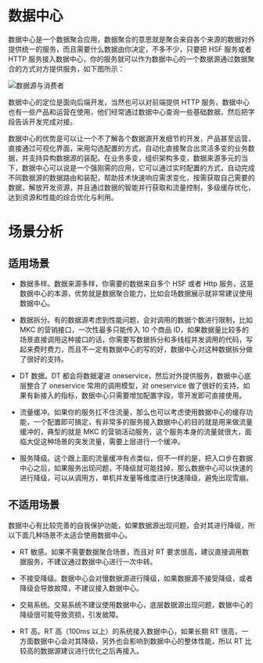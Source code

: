 # 数据中心

数据中心是一个数据聚合应用，数据聚合的意思就是聚合来自各个来源的数据对外提供统一的服务，而且需要什么数据由你决定，不多不少，只要把 HSF 服务或者 HTTP 服务接入数据中心，你的服务就可以作为数据中心的一个数据源通过数据聚合的方式对方提供服务，如下图所示：

![数据源与消费者](https://i.postimg.cc/8kZLLfDK/image.png)

数据中心的定位是面向后端开发，当然也可以对前端提供 HTTP 服务，数据中心也有一些产品和运营在使用，他们经常通过数据中心查询一些基础数据，然后把字段告诉开发完成对接。

数据中心的优势是可以让一个不了解各个数据源开发细节的开发，产品甚至运营，直接通过可视化界面，采用勾选配置的方式，自动化直接聚合出灵活多变的业务数据，并支持异构数据源的装配。在业务多变，组织架构多变，数据来源多元的当下，数据中心可以说是一个强刚需的应用，它可以通过实时配置的方式，自动完成不同数据源的数据路由和装配，帮助技术快速响应需求变化，按需获取自己需要的数据，解放开发资源，并且通过数据的智能并行获取和流量控制，多级缓存优化，达到资源和性能的综合优化与利用。

# 场景分析

## 适用场景

- 数据多样。数据来源多样，你需要的数据来自多个 HSF 或者 Http 服务，这是数据中心的本源，优势就是数据聚合能力，比如会场数据展示就非常建议使用数据中心。

- 数据拆分。有的数据源考虑到性能问题，会对调用的数据个数进行限制，比如 MKC 的营销接口，一次性最多只能传入 10 个商品 ID，如果数据量比较多的场景直接调用这种接口的话，你需要写数据拆分和多线程并发调用的代码，写起来费时费力，而且不一定有数据中心的写的好，数据中心对这种数据拆分做了很好的支持。

- DT 数据。DT 都会将数据灌进 oneservice，然后对外提供服务，数据中心底层整合了 oneservice 常用的调用模型，对 oneservice 做了很好的支持，如果有新接入的指标，数据中心只需要增加配置字段，零开发即可直接使用。

- 流量缓冲。如果你的服务扛不住流量，那么也可以考虑使用数据中心的缓存功能，一个配置即可搞定，有非常多的服务接入数据中心的目的就是用来做流量缓冲的，典型的就是 MKC 的营销活动服务，这个服务本身的流量就很大，面临大促这种场景的突发流量，需要上层进行一个缓冲。

- 服务降级。这个跟上面的流量缓冲有点类似，但不一样的是，把入口步在数据中心之后，如果服务出现问题，不降级就可能挂掉，那么数据中心可以快速的进行降级，可以从调用方，单机并发量等维度进行快速降级，避免出现雪崩。

## 不适用场景

数据中心有比较完善的自我保护功能，如果数据源出现问题，会对其进行降级，所以下面几种场景不太适合使用数据中心。

- RT 敏感。如果不需要数据聚合场景，而且对 RT 要求很高，建议直接调用数据服务，不建议通过数据中心进行一次中转。

- 不接受降级。数据中心会对慢数据源进行降级，如果数据源不接受降级，或者降级会导致故障，不建议接入数据中心。

- 交易系统。交易系统不建议使用数据中心，底层数据源出现问题，数据中心的降级很可能导致资损，引发故障。

- RT 高。RT 高（100ms 以上）的系统接入数据中心，如果长期 RT 很高，一方面数据中心会对其降级，另外也会影响到数据中心的整体性能，所以 RT 比较高的数据源建议进行优化之后再接入。
